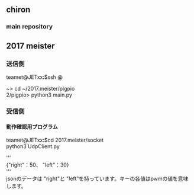 ## chiron  
### main  repository  
## 2017 meister  

### 送信側  
teamet@JETxx:$ssh <user-name>@<ip-address>   

~> cd ~/2017.meister/pigpio   
2/pigpio> python3 main.py    

### 受信側   
#### 動作確認用プログラム    
teamet@JETxx:$cd 2017.meister/socket    
python3 UdpClient.py    

'''    
{"right"：50、 "left"：30}    
'''    
jsonのデータは "right"と "left"を持っています。キーの各値はpwmの値を意味します。    
